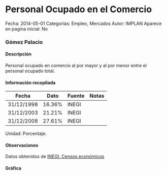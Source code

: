 Personal Ocupado en el Comercio
=====

Fecha: 2014-05-01
Categorías: Empleo, Mercados
Autor: IMPLAN
Aparece en pagina inicial: No

### Gómez Palacio

#### Descripción

Personal ocupado en comercio al por mayor y al por menor entre el personal ocupado total.

<!-- break -->

#### Información recopilada

<table class="table table-hover table-bordered matriz">
  <thead>
    <tr><th>Fecha</th><th>Dato</th><th>Fuente</th><th>Notas</th></tr>
  </thead>
  <tbody>
    <tr><td class="centrado">31/12/1998</td><td class="derecha">16.36%</td><td>INEGI</td><td></td></tr>
    <tr><td class="centrado">31/12/2003</td><td class="derecha">21.21%</td><td>INEGI</td><td></td></tr>
    <tr><td class="centrado">31/12/2008</td><td class="derecha">27.61%</td><td>INEGI</td><td></td></tr>
  </tbody>
</table>

Unidad: Porcentaje.

#### Observaciones

Datos obtenidos de [INEGI. Censos económicos](http://www3.inegi.org.mx/sistemas/saic/)

#### Gráfica

<div id="Morrisdmasaaqk" class="grafica"></div>
  <script>
  new Morris.Line({
    element: 'Morrisdmasaaqk',
    data: [
      { fecha: '1998-12-31', dato: 16.3600 },
      { fecha: '2003-12-31', dato: 21.2100 },
      { fecha: '2008-12-31', dato: 27.6120 }
    ],
    xkey: 'fecha',
    ykeys: ['dato'],
    labels: ['Dato'],
    lineColors: ['#FF5B02'],
    xLabelFormat: function(d) {
      return d.getDate()+'/'+(d.getMonth()+1)+'/'+d.getFullYear();
    },
    dateFormat: function (ts) {
      var d = new Date(ts);
      return d.getDate() + '/' + (d.getMonth() + 1) + '/' + d.getFullYear();
    }
  });
  </script>
